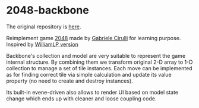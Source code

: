2048-backbone
=============
The original repository is [here](https://github.com/gabrielecirulli/2048).

Reimplement game [2048](http://gabrielecirulli.github.io/2048/) made by [Gabriele Cirulli](http://gabrielecirulli.com/) for learning purpose. Inspired by [WilliamLP version](https://github.com/WilliamLP/2048v2)

Backbone's collection and model are very suitable to represent the game internal structure. By combining them we transform original 2-D array to 1-D collection to manage a set of tile instances. Each move can be implemented as for finding correct tile via simple calculation and update its value property (no need to create and destroy instances). 

Its built-in evene-driven also allows to render UI based on model state change which ends up with cleaner and loose coupling code. 
